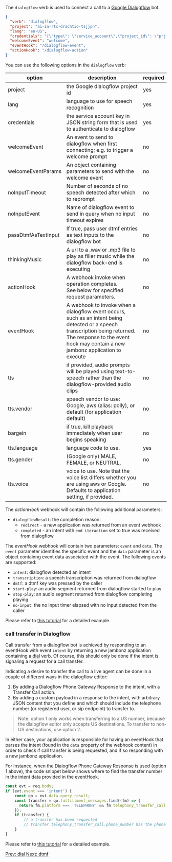 The `dialogflow` verb is used to connect a call to a [Google Dialogflow](https://cloud.Google.com/dialogflow) bot.

```json
{
  "verb": "dialogflow",
  "project": "ai-in-rtc-drachtio-tsjjpn",
  "lang": "en-US",
  "credentials": "{\"type\": \"service_account\",\"project_id\": \"prj..",
  "welcomeEvent": "welcome",
  "eventHook": "/dialogflow-event",
  "actionHook": "/dialogflow-action"
}
```

You can use the following options in the `dialogflow` verb:

| option        | description | required  |
| ------------- |-------------| -----|
| project | the Google dialogflow project id | yes |
| lang | language to use for speech recognition | yes |
| credentials | the service account key in JSON string form that is used to authenticate to dialogflow | yes |
| welcomeEvent | An event to send to dialogflow when first connecting; e.g. to trigger a welcome prompt | no |
| welcomeEventParams | An object containing parameters to send with the welcome event | no |
| noInputTimeout | Number of seconds of no speech detected after which to reprompt | no |
| noInputEvent | Name of dialogflow event to send in query when no input timeout expires | no |
| passDtmfAsTextInput | If true, pass user dtmf entries as text inputs to the dialogflow bot | no |
| thinkingMusic | A url to a .wav or .mp3 file to play as filler music while the dialogflow back-end is executing | no |
| actionHook | A webhook invoke when operation completes.<br/>See below for specified request parameters.| no |
| eventHook | A webhook to invoke when a dialogflow event occurs, such as an intent being detected or a speech transcription being returned.  <br/>The response to the event hook may contain a new jambonz application to execute| no|
| tts | if provided, audio prompts will be played using text-to-speech rather than the dialogflow-provided audio clips | no |
| tts.vendor | speech vendor to use: Google, aws (alias: polly), or default (for application default) | no |
| bargein | if true, kill playback immediately when user begins speaking | no|
| tts.language | language code to use.  | yes |
| tts.gender | (Google only) MALE, FEMALE, or NEUTRAL.  | no |
| tts.voice | voice to use.  Note that the voice list differs whether you are using aws or Google. Defaults to application setting, if provided. | no |

The *actionHook* webhook will contain the following additional parameters:

- `dialogflowResult`: the completion reason:
    - `redirect` - a new application was returned from an event webhook
    - `completed` - an intent with `end iteraction` set to true was received from dialogflow

The *eventHook* webhook will contain two parameters: `event` and `data`.  The `event` parameter identifies the specific event and the `data` parameter is an object containng event data associated with the event.  The following events are supported:

- `intent`: dialogflow detected an intent
- `transcription`: a speech transcription was returned from dialogflow
- `dmtf`: a dtmf key was pressed by the caller
- `start-play`: an audio segment returned from dialogflow started to play
- `stop-play`: an audio segment returned from dialogflow completing playing
- `no-input`: the no input timer elapsed with no input detected from the caller

Please refer to [this tutorial](/tutorials/#building-voicebots-using-jambonz-and-dialogflow) for a detailed example.

### call transfer in Dialogflow

Call transfer from a dialogflow bot is achieved by responding to an eventHook with event `intent` by returning a new jambonz application containing a [dial](#dial) verb.  Of course, this should only be done if the intent is signaling a request for a call transfer.

Indicating a desire to transfer the call to a live agent can be done in a couple of different ways in the dialogflow editor:

1. By adding a Dialogflow Phone Gateway Response to the intent, with a Transfer Call action.  
1. By adding a custom payload in a response to the intent, with arbitrary JSON content that you define and which should include the telephone number (or registered user, or sip endpoint) to transfer to.

> Note: option 1 only works when transferring to a US number, because the dialogflow editor only accepts US destinations.  To transfer to non-US destinations, use option 2.

In either case, your application is responsible for having an eventHook that parses the intent (found in the `data` property of the webhook content) in order to check if call transfer is being requested, and if so responding with a new jambonz application.

For instance, when the Dialogflow Phone Gateway Response is used (option 1 above), the code snippet below shows where to find the transfer number in the intent data provided in the eventHook.
```js
const evt = req.body; 
if (evt.event === 'intent') {
    const qo = evt.data.query_result;
    const transfer = qo.fulfillment_messages.find((fm) => {
      return fm.platform === 'TELEPHONY' && fm.telephony_transfer_call;
    });
    if (transfer) {
        // a transfer has been requested
        // transfer.telephony_transfer_call.phone_number has the phone number to transfer to
    }
}
```

Please refer to [this tutorial](/tutorials/#dialogflow-part-2-adding-call-transfer-functionality) for a detailed example.

<p class="flex">
<a href="/docs/webhooks/dial">Prev: dial</a>
<a href="/docs/webhooks/dtmf">Next: dtmf</a>
</p>
